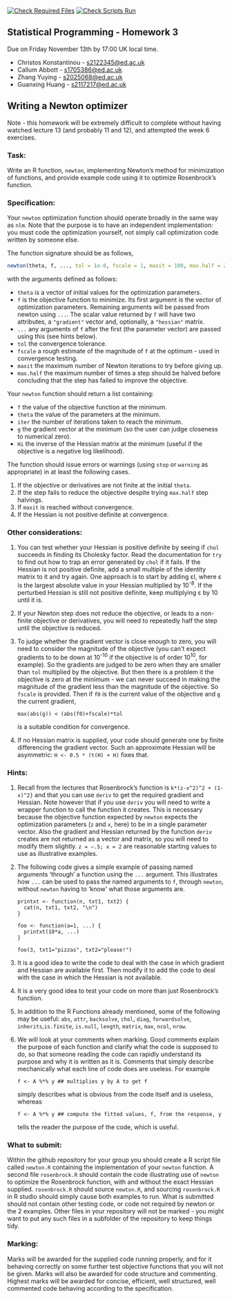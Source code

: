 [![Check Required Files](https://github.com/statprog-s1-2020/hw03_tut01_team08/workflows/Check%20Required%20Files/badge.svg)](https://github.com/statprog-s1-2020/hw03_tut01_team08/actions?query=workflow:%22Check%20Required%20Files%22) [![Check Scripts Run](https://github.com/statprog-s1-2020/hw03_tut01_team08/workflows/Check%20Scripts%20Run/badge.svg)](https://github.com/statprog-s1-2020/hw03_tut01_team08/actions?query=workflow:%22Check%20Scripts%20Run%22)


Statistical Programming - Homework 3
---------
Due on Friday November 13th by 17:00 UK local time.
* Christos Konstantinou - s2122345@ed.ac.uk
* Callum Abbott - s1705386@ed.ac.uk
* Zhang Yuying - s2025068@ed.ac.uk
* Guanxing Huang - s2117217@ed.ac.uk


## Writing a Newton optimizer

Note - this homework will be extremely difficult to complete without having watched lecture 13 (and probably 11 and 12), and attempted the week 6 exercises.


### Task:

Write an R function, `newton`, implementing Newton’s method for minimization of functions, and provide example code using it to optimize Rosenbrock’s function.

### Specification: 

Your `newton` optimization function should operate broadly in the same way as `nlm`. Note that the purpose is to have an independent implementation: you must code the optimization yourself, not simply call optimization code written by someone else. 

The function signature should be as follows,
```r
newton(theta, f, ..., tol = 1e-8, fscale = 1, maxit = 100, max.half = 20)
```
with the arguments defined as follows:

* `theta` is a vector of initial values for the optimization parameters.
* `f` is the objective function to minimize. Its first argument is the vector of optimization parameters. Remaining arguments will be passed from newton using `...`. The scalar value returned by `f` will have two attributes, a `"gradient"` vector and, optionally, a `"hessian"` matrix.
* `...` any arguments of `f` after the first (the parameter vector) are passed using this (see hints below). 
* `tol` the convergence tolerance.
* `fscale` a rough estimate of the magnitude of `f` at the optimum - used in convergence testing.
* `maxit` the maximum number of Newton iterations to try before giving up.
* `max.half` the maximum number of times a step should be halved before concluding that the step has failed to improve the objective.


Your `newton` function should return a list containing:
* `f` the value of the objective function at the minimum.
* `theta` the value of the parameters at the minimum.
* `iter` the number of iterations taken to reach the minimum.
* `g` the gradient vector at the minimum (so the user can judge closeness to  numerical zero).
* `Hi` the inverse of the Hessian matrix at the minimum (useful if the objective is a negative log likelihood).

The function should issue errors or warnings (using `stop` or `warning` as appropriate) in at least the following cases. 

1. If the objective or derivatives are not finite at the initial `theta`. 
2. If the step fails to reduce the objective despite trying `max.half` step halvings. 
3. If `maxit` is reached without convergence.
4. If the Hessian is not positive definite at convergence.


### Other considerations:


1. You can test whether your Hessian is positive definite by seeing if `chol` succeeds in finding its Cholesky factor. Read the documentation for `try` to find out how to trap an error generated by `chol` if it fails. If the Hessian is not positive definite, add a small multiple of the identity matrix to it and try again. One approach is to start by adding εI, where ε is the largest absolute value in your Hessian multiplied by 10<sup>-8</sup>. If the perturbed Hessian is still not positive definite, keep multiplying ε by 10 until it is.

2. If your Newton step does not reduce the objective, or leads to a non-finite objective or derivatives, you will need to repeatedly half the step until the objective is reduced.

3. To judge whether the gradient vector is close enough to zero, you will need to consider the magnitude of the objective (you can't expect gradients to to be down at 10<sup>-10</sup> if the objective is of order 10<sup>10</sup>, for example). So the gradients are judged to be zero when they are smaller than `tol` multiplied by the objective. But then there is a problem it the objective is zero at the minimum - we can never succeed in making the magnitude of the gradient less than the magnitude of the objective. So `fscale` is provided. Then if `f0` is the current value of the objective and `g` the current gradient,
    
    ```
    max(abs(g)) < (abs(f0)+fscale)*tol
    ``` 
    
    is a suitable condition for convergence.

4. If no Hessian matrix is supplied, your code should generate one by finite differencing the gradient vector. Such an approximate Hessian will be asymmetric: `H <- 0.5 * (t(H) + H)` fixes that.

### Hints:

1. Recall from the lectures that Rosenbrock’s function is `k*(z-x^2)^2 + (1-x)^2}`
and that you can use `deriv` to get the required gradient and Hessian. Note however that if you use `deriv` you will need to write a wrapper function to call the function it creates. This is necessary because the objective function expected by `newton` expects the optimization parameters (`z` and `x`, here) to be in a single parameter vector. Also the gradient and Hessian returned by the function `deriv` creates are not returned as a vector and matrix, so you will need to modify them slightly. `z = −.5; x = 2` are reasonable starting values to use as illustrative examples.

2. The following code gives a simple example of passing named arguments ‘through’ a function using the `...` argument. This illustrates how `...` can be used to pass the named arguments to `f`, through `newton`, without `newton` having to ‘know’ what those arguments are.

    ```
    printxt <- function(n, txt1, txt2) {
      cat(n, txt1, txt2, "\n") 
    }
    
    foo <- function(a=1, ...) { 
      printxt(10*a, ...) 
    }
    
    foo(3, txt1="pizzas", txt2="please!")
    ```

3. It is a good idea to write the code to deal with the case in which gradient and Hessian are available first. Then modify it to add the code to deal with the case in which the Hessian is not available.

4. It is a very good idea to test your code on more than just Rosenbrock’s function.

5. In addition to the R Functions already mentioned, some of the following may be useful: `abs`, `attr`, `backsolve`, `chol`, `diag`, `forwardsolve`, `inherits`,`is.finite`, `is.null`, `length`, `matrix`, `max`, `ncol`, `nrow`.

6. We will look at your comments when marking. Good comments explain the purpose of each function and clarify what the code is supposed to do, so that someone reading the code can rapidly understand its purpose and why it is written as it is. Comments that simply describe mechanically what each line of code does  are useless. For example
    
    ```
    f <- A %*% y ## multiplies y by A to get f
    ```
    
    simply describes what is obvious from the code itself and is useless, whereas
    
    ```
    f <- A %*% y ## compute the fitted values, f, from the response, y
    ```
    
    tells the reader the purpose of the code, which is useful. 

### What to submit: 

Within the github repository for your group you should create a R script file called `newton.R` containing the implementation of your `newton` function. A second file `rosenbrock.R` should contain the code illustrating use of `newton` to optimize the Rosenbrock function, with and without the exact Hessian supplied. `rosenbrock.R` should source `newton.R`, and sourcing `rosenbrock.R` in R studio should simply cause both examples to run. What is submitted should not contain other testing code, or code not required by newton or the 2 examples. Other files in your repository will not be marked - you might want to put any such files in a subfolder of the repository to keep things tidy.

### Marking: 

Marks will be awarded for the supplied code running properly, and for it behaving correctly on some further test objective functions that you will not be given. Marks will also be awarded for code structure and commenting. Highest marks will be awarded for concise, efficient, well structured, well commented code behaving according to the specification.
